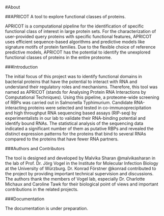 #About

##APRICOT
A tool to explore functional classes of proteins.

APRICOT is a computational pipeline for the identification of specific functional class of interest in large protein sets. For the characterization of user-provided query proteins with specific functional features, APRICOT uses efficient sequence-based algorithms and predictive models like signature motifs of protein families. Due to the flexible choice of reference predictive models, APRICOT has the potential to identify the unexplored functional classes of proteins in the entire proteome.

###Introduction

The initial focus of this project was to identify functional domains in bacterial proteins that have the potential to interact with RNA and understand their regulatory roles and mechanisms. Therefore, this tool was named as APRICOT (stands for Analysing Protein RNA Interactions by Computational Techniques). Using this pipeline, a proteome-wide screening of RBPs was carried out in Salmonella Typhimurium. Candidate RNA-interacting proteins were selected and tested in co-immunoprecipitation and high throughput RNA sequencing based assays (RIP-seq) by experimentalists in our lab to validate their RNA-binding potential and identify bound RNAs. The statistical analysis of the sequencing data indicated a significant number of them as putative RBPs and revealed the distinct expression patterns for the proteins that bind to several RNAs compared to the proteins that have fewer RNA partners.

###Authors and Contributors

The tool is designed and developed by Malvika Sharan @malvikasharan in the lab of Prof. Dr. Jörg Vogel in the Institute for Molecular Infection Biology at the University of Würzburg. Dr. Konrad Förstner @konrad contributed to the project by providing important technical supervision and discussions. The authors thank the members of Vogel lab, especially Dr. Charlotte Michaux and Caroline Tawk for their biological point of views and important contributions in the related projects.

###Documentation

The documentation is under preparation.


